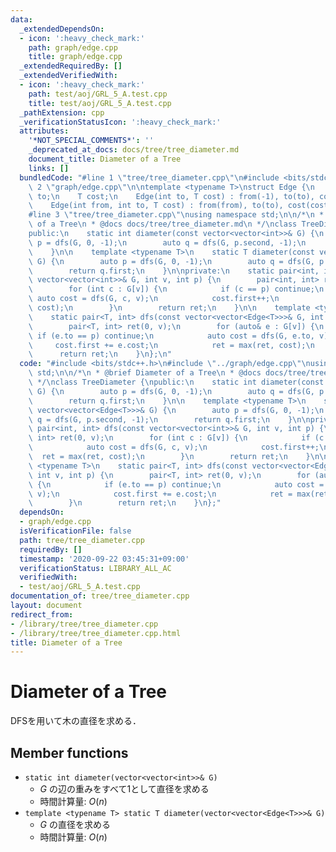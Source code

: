 ```yaml
---
data:
  _extendedDependsOn:
  - icon: ':heavy_check_mark:'
    path: graph/edge.cpp
    title: graph/edge.cpp
  _extendedRequiredBy: []
  _extendedVerifiedWith:
  - icon: ':heavy_check_mark:'
    path: test/aoj/GRL_5_A.test.cpp
    title: test/aoj/GRL_5_A.test.cpp
  _pathExtension: cpp
  _verificationStatusIcon: ':heavy_check_mark:'
  attributes:
    '*NOT_SPECIAL_COMMENTS*': ''
    _deprecated_at_docs: docs/tree/tree_diameter.md
    document_title: Diameter of a Tree
    links: []
  bundledCode: "#line 1 \"tree/tree_diameter.cpp\"\n#include <bits/stdc++.h>\n#line\
    \ 2 \"graph/edge.cpp\"\n\ntemplate <typename T>\nstruct Edge {\n    int from,\
    \ to;\n    T cost;\n    Edge(int to, T cost) : from(-1), to(to), cost(cost) {}\n\
    \    Edge(int from, int to, T cost) : from(from), to(to), cost(cost) {}\n};\n\
    #line 3 \"tree/tree_diameter.cpp\"\nusing namespace std;\n\n/*\n * @brief Diameter\
    \ of a Tree\n * @docs docs/tree/tree_diameter.md\n */\nclass TreeDiameter {\n\
    public:\n    static int diameter(const vector<vector<int>>& G) {\n        auto\
    \ p = dfs(G, 0, -1);\n        auto q = dfs(G, p.second, -1);\n        return q.first;\n\
    \    }\n\n    template <typename T>\n    static T diameter(const vector<vector<Edge<T>>>&\
    \ G) {\n        auto p = dfs(G, 0, -1);\n        auto q = dfs(G, p.second, -1);\n\
    \        return q.first;\n    }\n\nprivate:\n    static pair<int, int> dfs(const\
    \ vector<vector<int>>& G, int v, int p) {\n        pair<int, int> ret(0, v);\n\
    \        for (int c : G[v]) {\n            if (c == p) continue;\n           \
    \ auto cost = dfs(G, c, v);\n            cost.first++;\n            ret = max(ret,\
    \ cost);\n        }\n        return ret;\n    }\n\n    template <typename T>\n\
    \    static pair<T, int> dfs(const vector<vector<Edge<T>>>& G, int v, int p) {\n\
    \        pair<T, int> ret(0, v);\n        for (auto& e : G[v]) {\n           \
    \ if (e.to == p) continue;\n            auto cost = dfs(G, e.to, v);\n       \
    \     cost.first += e.cost;\n            ret = max(ret, cost);\n        }\n  \
    \      return ret;\n    }\n};\n"
  code: "#include <bits/stdc++.h>\n#include \"../graph/edge.cpp\"\nusing namespace\
    \ std;\n\n/*\n * @brief Diameter of a Tree\n * @docs docs/tree/tree_diameter.md\n\
    \ */\nclass TreeDiameter {\npublic:\n    static int diameter(const vector<vector<int>>&\
    \ G) {\n        auto p = dfs(G, 0, -1);\n        auto q = dfs(G, p.second, -1);\n\
    \        return q.first;\n    }\n\n    template <typename T>\n    static T diameter(const\
    \ vector<vector<Edge<T>>>& G) {\n        auto p = dfs(G, 0, -1);\n        auto\
    \ q = dfs(G, p.second, -1);\n        return q.first;\n    }\n\nprivate:\n    static\
    \ pair<int, int> dfs(const vector<vector<int>>& G, int v, int p) {\n        pair<int,\
    \ int> ret(0, v);\n        for (int c : G[v]) {\n            if (c == p) continue;\n\
    \            auto cost = dfs(G, c, v);\n            cost.first++;\n          \
    \  ret = max(ret, cost);\n        }\n        return ret;\n    }\n\n    template\
    \ <typename T>\n    static pair<T, int> dfs(const vector<vector<Edge<T>>>& G,\
    \ int v, int p) {\n        pair<T, int> ret(0, v);\n        for (auto& e : G[v])\
    \ {\n            if (e.to == p) continue;\n            auto cost = dfs(G, e.to,\
    \ v);\n            cost.first += e.cost;\n            ret = max(ret, cost);\n\
    \        }\n        return ret;\n    }\n};"
  dependsOn:
  - graph/edge.cpp
  isVerificationFile: false
  path: tree/tree_diameter.cpp
  requiredBy: []
  timestamp: '2020-09-22 03:45:31+09:00'
  verificationStatus: LIBRARY_ALL_AC
  verifiedWith:
  - test/aoj/GRL_5_A.test.cpp
documentation_of: tree/tree_diameter.cpp
layout: document
redirect_from:
- /library/tree/tree_diameter.cpp
- /library/tree/tree_diameter.cpp.html
title: Diameter of a Tree
---
```

# Diameter of a Tree

DFSを用いて木の直径を求める．

## Member functions

- `static int diameter(vector<vector<int>>& G)`
    - $G$ の辺の重みをすべて1として直径を求める
    - 時間計算量: $O(n)$
- `template <typename T> static T diameter(vector<vector<Edge<T>>>& G)`
    - $G$ の直径を求める
    - 時間計算量: $O(n)$